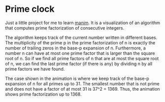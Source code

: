 # Prime clock

Just a little project for me to learn [manim](https://github.com/ManimCommunity/manim). It is a visualization of an algorithm that computes prime factorization of consecutive integers.

The algorithm keeps track of the current number written in different bases. The multiplicity of the prime p in the prime factorization of n is exactly the number of trailing zeros in the base-p expansion of n. Furthermore, a number n can have at most one prime factor that is larger than the square root of n. So if we find all prime factors of n that are at most the square root of n, we can find the last prime factor (if there is any) by dividing n by all prime factors we have found.

The case shown in the animation is where we keep track of the base-p expansion of n for all primes up to 31. The smallest number that is not prime and does not have a factor of at most 31 is 37^2 = 1369. Thus, the animation shows prime factorization up to 1368.
